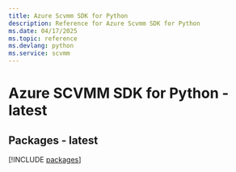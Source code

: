 ```yaml
---
title: Azure Scvmm SDK for Python
description: Reference for Azure Scvmm SDK for Python
ms.date: 04/17/2025
ms.topic: reference
ms.devlang: python
ms.service: scvmm
---
```

# Azure SCVMM SDK for Python - latest
## Packages - latest
[!INCLUDE [packages](scvmm-index.md)]